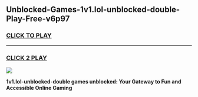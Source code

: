 
## Unblocked-Games-1v1.lol-unblocked-double-Play-Free-v6p97
<h3>
<a href="https://premium76.site?title=1v1.lol-unblocked-double&ref=18A">CLICK TO PLAY</a></h3>
<hr>

<h3>
<a href="https://premium76.site?title=1v1.lol-unblocked-double&ref=18A">CLICK 2 PLAY</a>
  
</h3>

<a href="https://premium76.site?title=1v1.lol-unblocked-double&ref=18A"><img src="https://clearcache.store/games.png"></a>


**1v1.lol-unblocked-double games unblocked: Your Gateway to Fun and Accessible Online Gaming**
